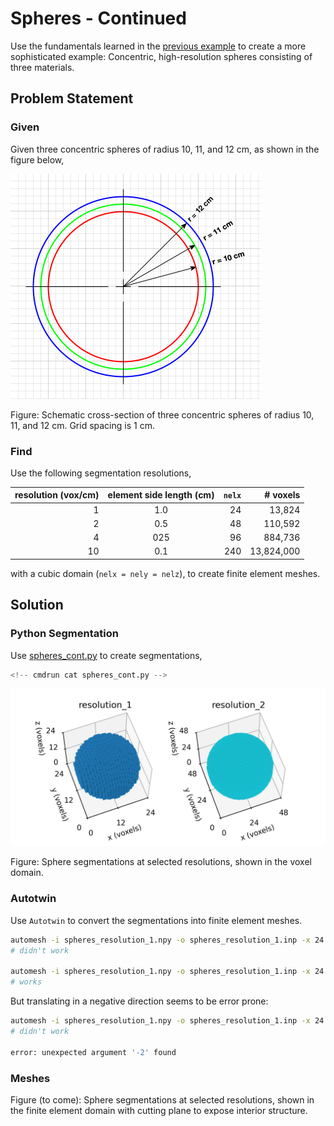 # Spheres - Continued

Use the fundamentals learned in the [previous example](../spheres/README.md) to create a more sophisticated example:  Concentric, high-resolution spheres consisting of three materials.

## Problem Statement

### Given

Given three concentric spheres of radius 10, 11, and 12 cm, as shown in the figure below,

![spheres_cont_dim](spheres_cont_dim.png)

Figure: Schematic cross-section of three concentric spheres of radius 10, 11, and 12 cm.  Grid spacing is 1 cm.

### Find

Use the following segmentation resolutions,

resolution (vox/cm) | element side length (cm) | `nelx` | # voxels
---: | :---: | ---: | ---:
1 | 1.0 | 24 | 13,824
2 | 0.5 | 48 | 110,592
4 | 025 | 96 | 884,736
10 | 0.1 | 240 | 13,824,000

with a cubic domain (`nelx = nely = nelz`),
to create finite element meshes.

## Solution

### Python Segmentation

Use [spheres_cont.py](spheres_cont.py) to create segmentations,

```python
<!-- cmdrun cat spheres_cont.py -->
```

![spheres_cont](spheres_cont.png)

Figure: Sphere segmentations at selected resolutions, shown in the voxel domain.

### Autotwin

Use `Autotwin` to convert the segmentations into finite element meshes.

```sh
automesh -i spheres_resolution_1.npy -o spheres_resolution_1.inp -x 24 -y 24 -z 24 -xtranslate -12 -ytranslate -12 -ztranslate -12
# didn't work

automesh -i spheres_resolution_1.npy -o spheres_resolution_1.inp -x 24 -y 24 -z 24 --xtranslate 24 --ytranslate 24 --ztranslate 24
# works
```

But translating in a negative direction seems to be error prone:

```sh
automesh -i spheres_resolution_1.npy -o spheres_resolution_1.inp -x 24 -y 24 -z 24 --xtranslate -24 --ytranslate 24 --ztranslate 24
# didn't work

error: unexpected argument '-2' found
```

### Meshes

Figure (to come): Sphere segmentations at selected resolutions, shown in the finite element domain with cutting plane to expose interior structure.
